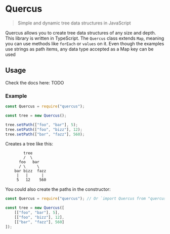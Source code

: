 # Quercus

> Simple and dynamic tree data structures in JavaScript

Quercus allows you to create tree data structures of any size and depth. This library is written in TypeScript. The `Quercus` class extends `Map`, meaning you can use methods like `forEach` or `values` on it. Even though the examples use strings as path items, any data type accepted as a Map key can be used

## Usage

Check the docs here: TODO

### Example

```js
const Quercus = require("quercus");

const tree = new Quercus();

tree.setPath(["foo", "bar"], 5);
tree.setPath(["foo", "bizz"], 12);
tree.setPath(["bar", "fazz"], 560);
```

Creates a tree like this:

```text
        tree
        /  \
      foo   bar
      / \     \
    bar bizz  fazz
     |   |      |
     5   12    560
```

You could also create the paths in the constructor:

```js
const Quercus = require("quercus"); // Or `import Quercus from "quercus";` If you use ES modules

const tree = new Quercus([
    [["foo", "bar"], 5],
    [["foo", "bizz"], 12],
    [["bar", "fazz"], 560]
]);
```
